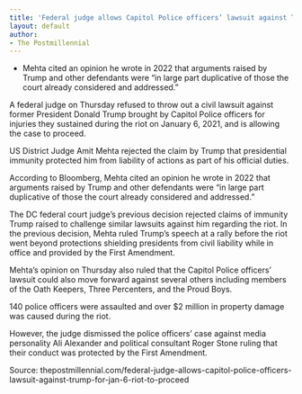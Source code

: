 ```yaml
---
title: 'Federal judge allows Capitol Police officers’ lawsuit against Trump for Jan 6 riot to proceed'
layout: default
author:
- The Postmillennial
---
```


- Mehta cited an opinion he wrote in 2022 that arguments raised by Trump and other defendants were “in large part duplicative of those the court already considered and addressed.”

A federal judge on Thursday refused to throw out a civil lawsuit against former President Donald Trump brought by Capitol Police officers for injuries they sustained during the riot on January 6, 2021, and is allowing the case to proceed.

US District Judge Amit Mehta rejected the claim by Trump that presidential immunity protected him from liability of actions as part of his official duties.

According to Bloomberg, Mehta cited an opinion he wrote in 2022 that arguments raised by Trump and other defendants were “in large part duplicative of those the court already considered and addressed.”

The DC federal court judge’s previous decision rejected claims of immunity Trump raised to challenge similar lawsuits against him regarding the riot. In the previous decision, Mehta ruled Trump’s speech at a rally before the riot went beyond protections shielding presidents from civil liability while in office and provided by the First Amendment.

Mehta’s opinion on Thursday also ruled that the Capitol Police officers’ lawsuit could also move forward against several others including members of the Oath Keepers, Three Percenters, and the Proud Boys.

140 police officers were assaulted and over $2 million in property damage was caused during the riot.

However, the judge dismissed the police officers’ case against media personality Ali Alexander and political consultant Roger Stone ruling that their conduct was protected by the First Amendment.

Source:  thepostmillennial.com/federal-judge-allows-capitol-police-officers-lawsuit-against-trump-for-jan-6-riot-to-proceed

